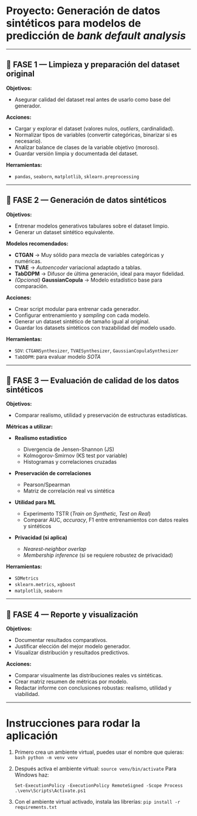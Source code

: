 # Proyecto: Generación de datos sintéticos para modelos de predicción de *bank default analysis*

---

## 🔹 FASE 1 — Limpieza y preparación del dataset original

**Objetivos:**

- Asegurar calidad del dataset real antes de usarlo como base del generador.

**Acciones:**

- Cargar y explorar el dataset (valores nulos, *outliers*, cardinalidad).
- Normalizar tipos de variables (convertir categóricas, binarizar si es necesario).
- Analizar balance de clases de la variable objetivo (moroso).
- Guardar versión limpia y documentada del dataset.

**Herramientas:**

- `pandas`, `seaborn`, `matplotlib`, `sklearn.preprocessing`

---

## 🔹 FASE 2 — Generación de datos sintéticos

**Objetivos:**

- Entrenar modelos generativos tabulares sobre el dataset limpio.
- Generar un dataset sintético equivalente.

**Modelos recomendados:**

- **CTGAN** → Muy sólido para mezcla de variables categóricas y numéricas.
- **TVAE** → *Autoencoder* variacional adaptado a tablas.
- **TabDDPM** → Difusor de última generación, ideal para mayor fidelidad.
- *(Opcional)* **GaussianCopula** → Modelo estadístico base para comparación.

**Acciones:**

- Crear script modular para entrenar cada generador.
- Configurar entrenamiento y *sampling* con cada modelo.
- Generar un dataset sintético de tamaño igual al original.
- Guardar los datasets sintéticos con trazabilidad del modelo usado.

**Herramientas:**

- `SDV`: `CTGANSynthesizer`, `TVAESynthesizer`, `GaussianCopulaSynthesizer`
- `TabDDPM`: para evaluar modelo *SOTA*

---

## 🔹 FASE 3 — Evaluación de calidad de los datos sintéticos

**Objetivos:**

- Comparar realismo, utilidad y preservación de estructuras estadísticas.

**Métricas a utilizar:**

- **Realismo estadístico**
  - Divergencia de Jensen-Shannon (JS)
  - Kolmogorov-Smirnov (KS test por variable)
  - Histogramas y correlaciones cruzadas

- **Preservación de correlaciones**
  - Pearson/Spearman
  - Matriz de correlación real vs sintética

- **Utilidad para ML**
  - Experimento TSTR (*Train on Synthetic, Test on Real*)
  - Comparar AUC, *accuracy*, F1 entre entrenamientos con datos reales y sintéticos

- **Privacidad (si aplica)**
  - *Nearest-neighbor overlap*
  - *Membership inference* (si se requiere robustez de privacidad)

**Herramientas:**

- `SDMetrics`
- `sklearn.metrics`, `xgboost`
- `matplotlib`, `seaborn`

---

## 🔹 FASE 4 — Reporte y visualización

**Objetivos:**

- Documentar resultados comparativos.
- Justificar elección del mejor modelo generador.
- Visualizar distribución y resultados predictivos.

**Acciones:**

- Comparar visualmente las distribuciones reales vs sintéticas.
- Crear matriz resumen de métricas por modelo.
- Redactar informe con conclusiones robustas: realismo, utilidad y viabilidad.

---

# Instrucciones para rodar la aplicación

1. Primero crea un ambiente virtual, puedes usar el nombre que quieras:  
   ```bash python -m venv venv```

2. Después activa el ambiente virtual:
   ```source venv/bin/activate```
    Para Windows haz:
    
    `Set-ExecutionPolicy -ExecutionPolicy RemoteSigned -Scope Process`
    `.\venv\Scripts\Activate.ps1`

3. Con el ambiente virtual activado, instala las librerías:
```pip install -r requirements.txt```

